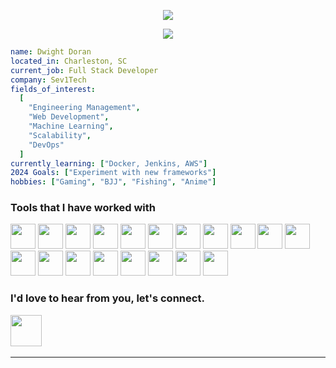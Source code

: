 <p align="center">
  <img src="https://capsule-render.vercel.app/api?&animation=fadeIn&type=waving&color=gradient&height=150&width=auto&text=Dwight%20Doran&desc=Software%20Engineer&fontAlignY=35&descAlignY=65"/>
</p>
<p align="center">
  <img src="https://media.tenor.com/jAhABeTndDYAAAAj/luffy-one.gif"/>
</p>

```yml
name: Dwight Doran
located_in: Charleston, SC
current_job: Full Stack Developer
company: Sev1Tech
fields_of_interest:
  [
    "Engineering Management",
    "Web Development",
    "Machine Learning",
    "Scalability",
    "DevOps"
  ]
currently_learning: ["Docker, Jenkins, AWS"]
2024 Goals: ["Experiment with new frameworks"]
hobbies: ["Gaming", "BJJ", "Fishing", "Anime"]
```

### Tools that I have worked with
<p>
  <img src="https://cdn.jsdelivr.net/gh/devicons/devicon/icons/javascript/javascript-original.svg" height="40px" width="auto"/>
  <img src="https://cdn.jsdelivr.net/gh/devicons/devicon/icons/typescript/typescript-original.svg" height="40px" width="auto"/>  
  <img src="https://cdn.jsdelivr.net/gh/devicons/devicon/icons/nodejs/nodejs-original.svg" height="40px" width="auto"/>
  <img src="https://cdn.jsdelivr.net/gh/devicons/devicon/icons/react/react-original.svg" height="40px" width="auto"/>
  <img src="https://cdn.jsdelivr.net/gh/devicons/devicon/icons/jest/jest-plain.svg" height="40px" width="auto"/>
  <img src="https://cdn.jsdelivr.net/gh/devicons/devicon/icons/ruby/ruby-original.svg" height="40px" width="auto"/>
  <img src="https://cdn.jsdelivr.net/gh/devicons/devicon/icons/rails/rails-original-wordmark.svg" height="40px" width="auto"/>
  <img src="https://cdn.jsdelivr.net/gh/devicons/devicon/icons/rspec/rspec-original.svg" height="40px" width="auto"/>
  <img src="https://cdn.jsdelivr.net/gh/devicons/devicon/icons/python/python-original.svg" height="40px" width="auto"/>
  <img src="https://cdn.jsdelivr.net/gh/devicons/devicon/icons/sass/sass-original.svg" height="40px" width="auto"/>
  <img src="https://cdn.jsdelivr.net/gh/devicons/devicon/icons/docker/docker-original.svg" height="40px" width="auto"/>
  <img src="https://cdn.jsdelivr.net/gh/devicons/devicon/icons/mysql/mysql-original.svg" height="40px" width="auto"/>
  <img src="https://cdn.jsdelivr.net/gh/devicons/devicon/icons/postgresql/postgresql-original.svg" height="40px" width="auto"/>
  <img src="https://cdn.jsdelivr.net/gh/devicons/devicon/icons/redis/redis-plain-wordmark.svg" height="40px" width="auto"/> 
  <img src="https://cdn.jsdelivr.net/gh/devicons/devicon/icons/nginx/nginx-original.svg" height="40px" width="auto"/>
  <img src="https://cdn.jsdelivr.net/gh/devicons/devicon/icons/redux/redux-original.svg" height="40px" width="auto"/>
  <img src="https://cdn.jsdelivr.net/gh/devicons/devicon/icons/apachekafka/apachekafka-original.svg" height="40px" width="auto"/>
  <img src="https://cdn.jsdelivr.net/gh/devicons/devicon/icons/amazonwebservices/amazonwebservices-plain-wordmark.svg" height="40px" width="auto"/>  
  <img src="https://cdn.jsdelivr.net/gh/devicons/devicon/icons/jira/jira-original-wordmark.svg" height="40px" width="auto"/>        
<p/>

### I'd love to hear from you, let's connect. 

<a href="https://www.linkedin.com/in/dwightdoran">
  <img src="https://cdn.jsdelivr.net/gh/devicons/devicon/icons/linkedin/linkedin-original.svg" height="50px" width="auto" /> 
<a/>
<br/>
  
---
  
<!-- [![Dwight's GitHub stats](https://github-readme-stats.vercel.app/api?username=dwightdoran&theme=radical&show_icons=true)](https://github.com/dwightdoran/github-readme-stats) -->
